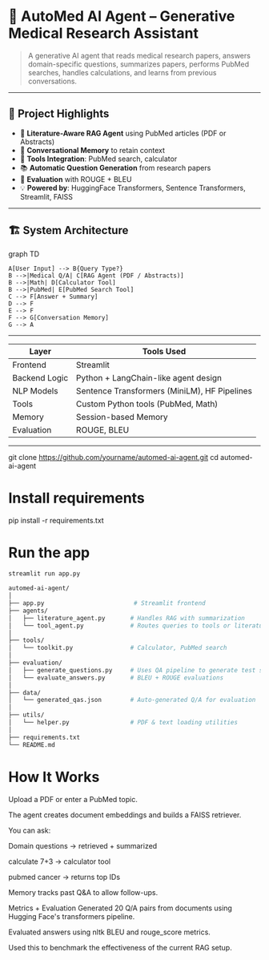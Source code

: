 # 🧠 AutoMed AI Agent – Generative Medical Research Assistant

> A generative AI agent that reads medical research papers, answers domain-specific questions, summarizes papers, performs PubMed searches, handles calculations, and learns from previous conversations.

---

## 📌 Project Highlights

- 🧾 **Literature-Aware RAG Agent** using PubMed articles (PDF or Abstracts)
- 🧠 **Conversational Memory** to retain context
- 🔧 **Tools Integration**: PubMed search, calculator
- 📚 **Automatic Question Generation** from research papers
- 📏 **Evaluation** with ROUGE + BLEU
- 💡 **Powered by**: HuggingFace Transformers, Sentence Transformers, Streamlit, FAISS

---

## 🏗️ System Architecture

graph TD

    A[User Input] --> B{Query Type?}
    B -->|Medical Q/A| C[RAG Agent (PDF / Abstracts)]
    B -->|Math| D[Calculator Tool]
    B -->|PubMed| E[PubMed Search Tool]
    C --> F[Answer + Summary]
    D --> F
    E --> F
    F --> G[Conversation Memory]
    G --> A
---


| Layer         | Tools Used                                   |
| ------------- | -------------------------------------------- |
| Frontend      | Streamlit                                    |
| Backend Logic | Python + LangChain-like agent design         |
| NLP Models    | Sentence Transformers (MiniLM), HF Pipelines |
| Tools         | Custom Python tools (PubMed, Math)           |
| Memory        | Session-based Memory                         |
| Evaluation    | ROUGE, BLEU                                  |

---

git clone https://github.com/yourname/automed-ai-agent.git
cd automed-ai-agent

# Install requirements
pip install -r requirements.txt

# Run the app
```bash
streamlit run app.py

automed-ai-agent/
│
├── app.py                         # Streamlit frontend
├── agents/
│   ├── literature_agent.py       # Handles RAG with summarization
│   └── tool_agent.py             # Routes queries to tools or literature
│
├── tools/
│   └── toolkit.py                # Calculator, PubMed search
│
├── evaluation/
│   ├── generate_questions.py     # Uses QA pipeline to generate test set
│   └── evaluate_answers.py       # BLEU + ROUGE evaluations
│
├── data/
│   └── generated_qas.json        # Auto-generated Q/A for evaluation
│
├── utils/
│   └── helper.py                 # PDF & text loading utilities
│
├── requirements.txt
└── README.md
```
# How It Works
Upload a PDF or enter a PubMed topic.

The agent creates document embeddings and builds a FAISS retriever.

You can ask:

Domain questions → retrieved + summarized

calculate 7+3 → calculator tool

pubmed cancer → returns top IDs

Memory tracks past Q&A to allow follow-ups.

 Metrics + Evaluation
Generated 20 Q/A pairs from documents using Hugging Face's transformers pipeline.

Evaluated answers using nltk BLEU and rouge_score metrics.

Used this to benchmark the effectiveness of the current RAG setup.

